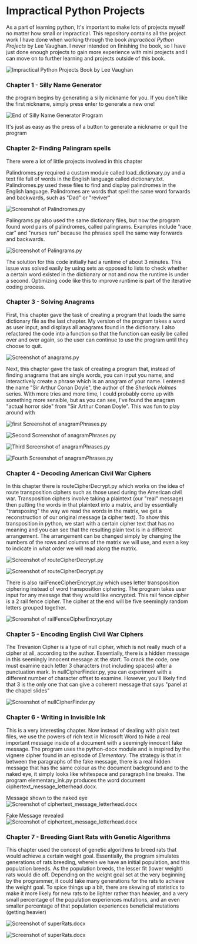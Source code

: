 # Impractical Python ProjectsAs a part of learning python, It's important to make lots of projects myself no matter how small or impractical. This repository contains all the project work I have done when working through the book *Impractical Python Projects* by Lee Vaughan. I never intended on finishing the book, so I have just done enough projects to gain more experience with mini projects and I can move on to further learning and projects outside of this book.![Impractical Python Projects Book by Lee Vaughan](https://github.com/BrosephB/Impractical-Python-Projects/blob/main/Readme/IPJ.jpg?raw=true)### Chapter 1 - Silly Name Generatorthe program begins by generating a silly nickname for you.If you don't like the first nickname, simply press enter to generate a new one!![End of Silly Name Generator Program](https://github.com/BrosephB/Impractical-Python-Projects/blob/main/Readme/ChapterOne_2.png?raw=true)It's just as easy as the press of a button to generate a nickname or quit the program### Chapter 2- Finding Palingram spellsThere were a lot of little projects involved in this chapter Palindromes.py required a custom module called load_dictionary.py and a text file full of words in the English language called dictionary.txt. Palindromes.py used these files to find and display palindromes in the English language. Palindromes are words that spell the same word forwards and backwards, such as "Dad" or "reviver"![Screenshot of Palindromes.py](https://github.com/BrosephB/Impractical-Python-Projects/blob/main/Readme/ChapterTwo_1.png?raw=true)Palingrams.py also used the same dictionary files, but now the program found word pairs of palindromes, called palingrams. Examples include "race car" and "nurses run" because the phrases spell the same way forwards and backwards.![Screenshot of Palingrams.py](https://github.com/BrosephB/Impractical-Python-Projects/blob/main/Readme/ChapterTwo_2.png?raw=true)The solution for this code initially had a runtime of about 3 minutes. This issue was solved easily by using sets as opposed to lists to check whether a certain word existed in the dictionary or not and now the runtime is under a second. Optimizing code like this to improve runtime is part of the iterative coding process. ### Chapter 3 - Solving AnagramsFirst, this chapter gave the task of creating a program that loads the same dictionary file as the last chapter. My version of the program takes a word as user input, and displays all anagrams found in the dictionary. I also refactored the code into a function so that the function can easily be called over and over again, so the user can continue to use the program until they choose to quit.![Screenshot of anagrams.py](https://github.com/BrosephB/Impractical-Python-Projects/blob/main/Readme/ChapterThree_1.png?raw=true)Next, this chapter gave the task of creating a program that, instead of finding anagrams that are single words, you can input you name, and interactively create a phrase which is an anagram of your name. I entered the name "Sir Arthur Conan Doyle", the author of the _Sherlock Holmes_ series. With more tries and more time, I could probably come up with something more sensible, but as you can see, I've found the anagram "actual horror side" from "Sir Arthur Conan Doyle". This was fun to play around with![first Screenshot of anagramPhrases.py](https://github.com/BrosephB/Impractical-Python-Projects/blob/main/Readme/ChapterThree_2.png?raw=true)![Second Screenshot of anagramPhrases.py](https://github.com/BrosephB/Impractical-Python-Projects/blob/main/Readme/ChapterThree_3.png?raw=true)![Third Screenshot of anagramPhrases.py](https://github.com/BrosephB/Impractical-Python-Projects/blob/main/Readme/ChapterThree_4.png?raw=true)![Fourth Screenshot of anagramPhrases.py](https://github.com/BrosephB/Impractical-Python-Projects/blob/main/Readme/ChapterThree_5.png?raw=true)### Chapter 4 - Decoding American Civil War CiphersIn this chapter there is routeCipherDecrypt.py which works on the idea of route transposition ciphers such as those used during the American civil war. Transposition ciphers involve taking a plaintext (our "real" message) then putting the words in that plaintext into a matrix, and by essentially "transposing" the way we read the words in the matrix, we get a reconstruction of our original message (a cipher text). To show this transposition in python, we start with a certain cipher text that has no meaning and you can see that the resulting plain text is in a different arrangement. The arrangement can be changed simply by changing the numbers of the rows and columns of the matrix we will use, and even a key to indicate in what order we will read along the matrix. ![Screenshot of routeCipherDecrypt.py](https://github.com/BrosephB/Impractical-Python-Projects/blob/main/Readme/ChapterFour_1.png?raw=true)![Screenshot of routeCipherDecrypt.py](https://github.com/BrosephB/Impractical-Python-Projects/blob/main/Readme/ChapterFour_2.png?raw=true)There is also railFenceCipherEncrypt.py which uses letter transposition ciphering instead of word transposition ciphering. The program takes user input for any message that they would like encrypted. This rail fence cipher is a 2 rail fence cipher. The cipher at the end will be five seemingly random letters grouped together.![Screenshot of railFenceCipherEncrypt.py](https://github.com/BrosephB/Impractical-Python-Projects/blob/main/Readme/ChapterFour_3.png?raw=true)### Chapter 5 - Encoding English Civil War CiphersThe Trevanion Cipher is a type of null cipher, which is not really much of a cipher at all, according to the author. Essentially, there is a hidden message in this seemingly innocent message at the start. To crack the code, one must examine each letter 3 characters (not including spaces) after a punctuation mark. In nullCipherFinder.py, you can experiment with a different number of character offset to examine. However, you'll likely find that 3 is the only one that can give a coherent message that says "panel at the chapel slides"![Screenshot of nullCipherFinder.py](https://github.com/BrosephB/Impractical-Python-Projects/blob/main/Readme/ChapterFive_1.png?raw=true)### Chapter 6 - Writing in Invisible InkThis is a very interesting chapter. Now instead of dealing with plain text files, we use the powers of rich text in Microsoft Word to hide a real important message inside of a document with a seemingly innocent fake message. The program uses the python-docx module and is inspired by the vignere cipher found in an episode of _Elementary_. The strategy is that in between the paragraphs of the fake message, there is a real hidden message that has the same colour as the document background and to the naked eye, it simply looks like whitespace and paragraph line breaks. The program elementary_ink.py produces the word document ciphertext_message_letterhead.docx. Message shown to the naked eye![Screenshot of ciphertext_message_letterhead.docx](https://github.com/BrosephB/Impractical-Python-Projects/blob/main/Readme/ChapterSix_1.png?raw=true)Fake Message revealed ![Screenshot of ciphertext_message_letterhead.docx](https://github.com/BrosephB/Impractical-Python-Projects/blob/main/Readme/ChapterSix_2.png?raw=true)### Chapter 7 - Breeding Giant Rats with Genetic AlgorithmsThis chapter used the concept of genetic algorithms to breed rats that would achieve a certain weight goal. Essentially, the program simulates generations of rats breeding, wherein we have an initial population, and this population breeds. As the population breeds, the lesser fit (lower weight) rats would die off. Depending on the weight goal set at the very beginning by the programmer, it could take many generations for the rats to achieve the weight goal. To spice things up a bit, there are skewing of statistics to make it more likely for new rats to be lighter rather than heavier, and a very small percentage of the population experiences mutations, and an even smaller percentage of that population experiences beneficial mutations (getting heavier)![Screenshot of superRats.docx](https://github.com/BrosephB/Impractical-Python-Projects/blob/main/Readme/ChapterSeven_1.png?raw=true)![Screenshot of superRats.docx](https://github.com/BrosephB/Impractical-Python-Projects/blob/main/Readme/ChapterSeven_2.png?raw=true)
